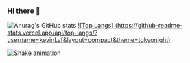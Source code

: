 ### Hi there 👋

<!--
**kevinLyf/kevinLyf** is a ✨ _special_ ✨ repository because its `README.md` (this file) appears on your GitHub profile.

Here are some ideas to get you started:

- 🔭 I’m currently working on ...
- 🌱 I’m currently learning ...
- 👯 I’m looking to collaborate on ...
- 🤔 I’m looking for help with ...
- 💬 Ask me about ...
- 📫 How to reach me: ...
- 😄 Pronouns: ...
- ⚡ Fun fact: ...
-->
![Anurag's GitHub stats](https://github-readme-stats.vercel.app/api?username=kevinLyf&show_icons=true&theme=tokyonight) [![Top Langs]
(https://github-readme-stats.vercel.app/api/top-langs/?username=kevinLyf&layout=compact&theme=tokyonight)](https://github.com/kevinLyf/github-readme-stats)

![Snake animation](https://github.com/kevinLyf/kevinLyf/blob/output/github-contribution-grid-snake.svg)
